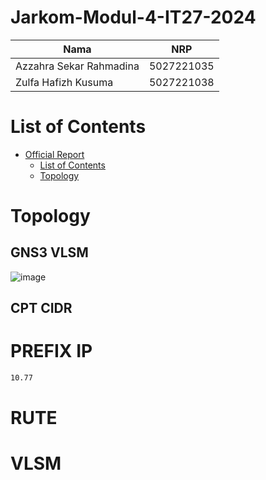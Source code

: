 # Jarkom-Modul-4-IT27-2024

| Nama | NRP |
| ---------------------- | ---------- |
| Azzahra Sekar Rahmadina | 5027221035 |
| Zulfa Hafizh Kusuma | 5027221038 |

# List of Contents
- [Official Report](#official-report)
  - [List of Contents](#list-of-contents)
  - [Topology](#topology)

# Topology

## GNS3 VLSM

![image](https://github.com/Zaar97/Jarkom-Modul-4-IT27-2024/assets/128958228/5b1a08a0-87e7-450f-a73b-7e9bd87a8b25)

## CPT CIDR

# PREFIX IP

```bash
10.77
```

# RUTE

# VLSM
